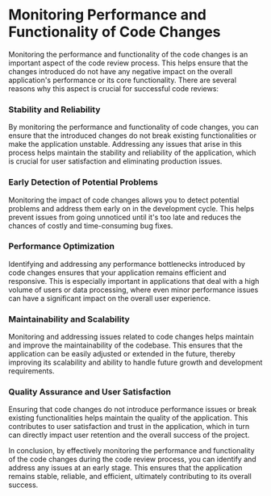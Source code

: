 # Monitoring Performance and Functionality of Code Changes

Monitoring the performance and functionality of the code changes is an important aspect of the code review process. This helps ensure that the changes introduced do not have any negative impact on the overall application's performance or its core functionality. There are several reasons why this aspect is crucial for successful code reviews:

### Stability and Reliability

By monitoring the performance and functionality of code changes, you can ensure that the introduced changes do not break existing functionalities or make the application unstable. Addressing any issues that arise in this process helps maintain the stability and reliability of the application, which is crucial for user satisfaction and eliminating production issues.

### Early Detection of Potential Problems

Monitoring the impact of code changes allows you to detect potential problems and address them early on in the development cycle. This helps prevent issues from going unnoticed until it's too late and reduces the chances of costly and time-consuming bug fixes.

### Performance Optimization

Identifying and addressing any performance bottlenecks introduced by code changes ensures that your application remains efficient and responsive. This is especially important in applications that deal with a high volume of users or data processing, where even minor performance issues can have a significant impact on the overall user experience.

### Maintainability and Scalability

Monitoring and addressing issues related to code changes helps maintain and improve the maintainability of the codebase. This ensures that the application can be easily adjusted or extended in the future, thereby improving its scalability and ability to handle future growth and development requirements.

### Quality Assurance and User Satisfaction

Ensuring that code changes do not introduce performance issues or break existing functionalities helps maintain the quality of the application. This contributes to user satisfaction and trust in the application, which in turn can directly impact user retention and the overall success of the project.

In conclusion, by effectively monitoring the performance and functionality of the code changes during the code review process, you can identify and address any issues at an early stage. This ensures that the application remains stable, reliable, and efficient, ultimately contributing to its overall success.